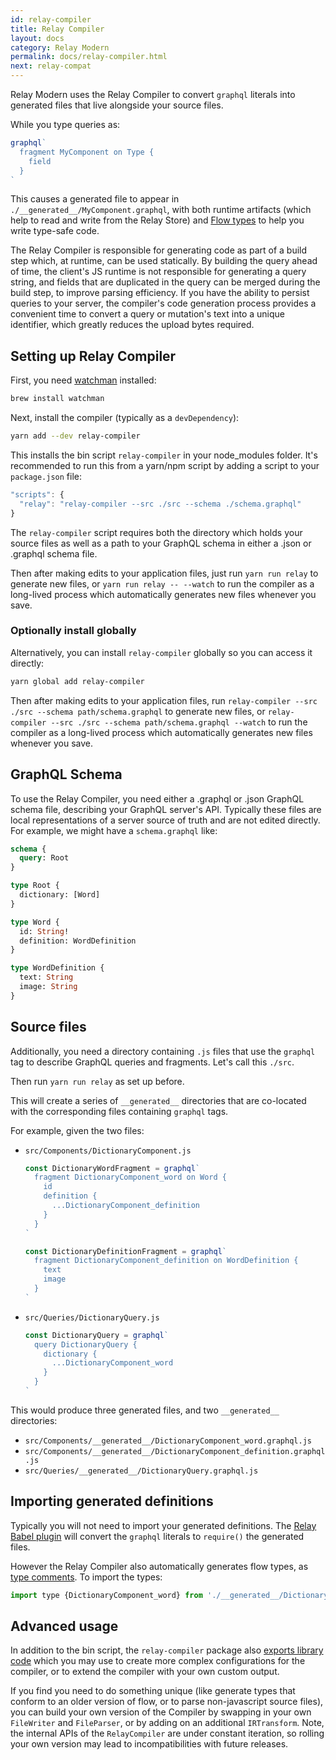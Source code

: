 ```yaml
---
id: relay-compiler
title: Relay Compiler
layout: docs
category: Relay Modern
permalink: docs/relay-compiler.html
next: relay-compat
---
```


Relay Modern uses the Relay Compiler to convert `graphql` literals into generated
files that live alongside your source files.

While you type queries as:

```javascript
graphql`
  fragment MyComponent on Type {
    field
  }
`
```

This causes a generated file to appear in `./__generated__/MyComponent.graphql`,
with both runtime artifacts (which help to read and write from the Relay Store)
and [Flow types](https://flow.org/) to help you write type-safe code.

The Relay Compiler is responsible for generating code as part of a build step which, at runtime, can be used statically. By building the query ahead of time, the client's JS runtime is not responsible for generating a query string, and fields that are duplicated in the query can be merged during the build step, to improve parsing efficiency. If you have the ability to persist queries to your server, the compiler's code generation process provides a convenient time to convert a query or mutation's text into a unique identifier, which greatly reduces the upload bytes required.


## Setting up Relay Compiler

First, you need [watchman](https://facebook.github.io/watchman) installed:

```sh
brew install watchman
```

Next, install the compiler (typically as a `devDependency`):

```sh
yarn add --dev relay-compiler
```

This installs the bin script `relay-compiler` in your node_modules folder. It's
recommended to run this from a yarn/npm script by adding a script to your
`package.json` file:

```js
"scripts": {
  "relay": "relay-compiler --src ./src --schema ./schema.graphql"
}
```

The `relay-compiler` script requires both the directory which holds your source files as well as a path to your GraphQL schema in either a .json or .graphql schema file.

Then after making edits to your application files, just run `yarn run relay` to generate new files, or `yarn run relay -- --watch` to run the compiler as a long-lived process which automatically generates new files whenever you save.


### Optionally install globally

Alternatively, you can install `relay-compiler` globally so you can access it directly:

```sh
yarn global add relay-compiler
```

Then after making edits to your application files, run `relay-compiler --src ./src --schema path/schema.graphql` to generate new files, or `relay-compiler --src ./src --schema path/schema.graphql --watch` to run the compiler as a long-lived process which automatically generates new files whenever you save.


## GraphQL Schema

To use the Relay Compiler, you need either a .graphql or .json GraphQL schema file, describing your GraphQL server's API. Typically these files are local representations of a server source of truth and are not edited directly. For example, we might have a `schema.graphql` like:

```graphql
schema {
  query: Root
}

type Root {
  dictionary: [Word]
}

type Word {
  id: String!
  definition: WordDefinition
}

type WordDefinition {
  text: String
  image: String
}
```

## Source files

Additionally, you need a directory containing `.js` files that use the `graphql` tag to describe GraphQL queries and fragments. Let's call this `./src`.

Then run `yarn run relay` as set up before.

This will create a series of `__generated__` directories that are co-located with the corresponding files containing `graphql` tags.

For example, given the two files:

* `src/Components/DictionaryComponent.js`

  ```javascript
  const DictionaryWordFragment = graphql`
    fragment DictionaryComponent_word on Word {
      id
      definition {
        ...DictionaryComponent_definition
      }
    }
  `

  const DictionaryDefinitionFragment = graphql`
    fragment DictionaryComponent_definition on WordDefinition {
      text
      image
    }
  `
  ```

* `src/Queries/DictionaryQuery.js`

  ```javascript
  const DictionaryQuery = graphql`
    query DictionaryQuery {
      dictionary {
        ...DictionaryComponent_word
      }
    }
  `
  ```

This would produce three generated files, and two `__generated__` directories:

* `src/Components/__generated__/DictionaryComponent_word.graphql.js`
* `src/Components/__generated__/DictionaryComponent_definition.graphql.js`
* `src/Queries/__generated__/DictionaryQuery.graphql.js`


## Importing generated definitions

Typically you will not need to import your generated definitions. The [Relay Babel plugin](./babel-plugin-relay.html) will convert the `graphql` literals to `require()` the generated files.

However the Relay Compiler also automatically generates flow types, as [type comments](https://flow.org/en/docs/types/comments/). To import the types:

```javascript
import type {DictionaryComponent_word} from './__generated__/DictionaryComponent_word.graphql';
```


## Advanced usage

In addition to the bin script, the `relay-compiler` package also [exports library
code](https://github.com/facebook/relay/blob/master/packages/relay-compiler/RelayCompilerPublic.js) which you may use to create more complex configurations for the compiler, or to extend the compiler with your own custom output.

If you find you need to do something unique (like generate types that conform to an older version of flow, or to parse non-javascript source files), you can build your own version of the Compiler by swapping in your own `FileWriter` and `FileParser`, or by adding on an additional `IRTransform`. Note, the internal APIs of the `RelayCompiler` are under constant iteration, so rolling your own version may lead to incompatibilities with future releases.
